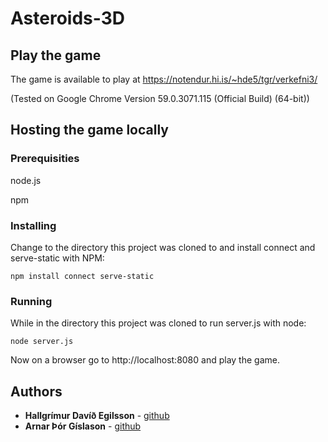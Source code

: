 # Asteroids-3D

## Play the game

The game is available to play at https://notendur.hi.is/~hde5/tgr/verkefni3/

(Tested on Google Chrome Version 59.0.3071.115 (Official Build) (64-bit))

## Hosting the game locally

### Prerequisities

node.js

npm

### Installing
Change to the directory this project was cloned to and install connect and serve-static with NPM:
```
npm install connect serve-static
```
### Running
While in the directory this project was cloned to run server.js with node:
```
node server.js
```
Now on a browser go to http://localhost:8080 and play the game.

## Authors

* **Hallgrímur Davíð Egilsson** - [github](https://github.com/hallgrimur1471)
* **Arnar Þór Gíslason** - [github](https://github.com/https://github.com/arnargisla)